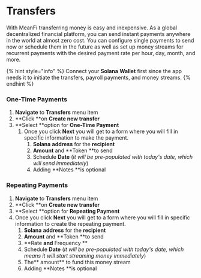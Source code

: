 # Transfers

With MeanFi transferring money is easy and inexpensive. As a global decentralized financial platform, you can send instant payments anywhere in the world at almost zero cost. You can configure single payments to send now or schedule them in the future as well as set up money streams for recurrent payments with the desired payment rate per hour, day, month, and more.  

{% hint style="info" %}
 Connect your **Solana** **Wallet** first since the app needs it to initiate the transfers, payroll payments, and money streams. 
{% endhint %}

### **One-Time Payments**

1. **Navigate** to **Transfers** menu item
2. **Click **on **Create new transfer**
3. **Select **option for **One-Time Payment**
   1. Once you click **Next** you will get to a form where you will fill in specific information to make the payment. 
      1. **Solana** **address** for the **recipient**
      2. **Amount** and **Token **to send
      3. Schedule **Date** (_it will be pre-populated with today's date, which will send immediately_)  
      4. Adding **Notes **is optional

### **Repeating Payments**

1. **Navigate** to **Transfers** menu item
2. **Click **on **Create new transfer**
3. **Select **option for **Repeating Payment**
4. Once you click **Next** you will get to a form where you will fill in specific information to create the repeating payment. 
   1. **Solana** **address** for the **recipient**
   2. **Amount** and **Token **to send
   3. **Rate **and** Frequency **
   4. Schedule **Date** (_it will be pre-populated with today's date, which means it will start streaming money immediately_)  
   5. The** amount** to fund this money stream
   6. Adding **Notes **is optional
